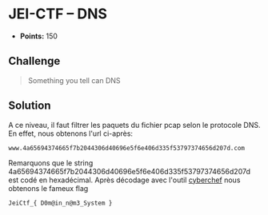 # JEI-CTF  – DNS

* **Points:** 150

## Challenge

> Something you tell can DNS

## Solution
A ce niveau, il faut filtrer les paquets du fichier pcap selon le protocole DNS.
En effet, nous obtenons l'url ci-après:

```
www.4a65694374665f7b2044306d40696e5f6e406d335f53797374656d207d.com
```
Remarquons que le string 4a65694374665f7b2044306d40696e5f6e406d335f53797374656d207d est codé en hexadécimal. Après décodage avec l'outil [cyberchef](https://gchq.github.io/CyberChef/) nous obtenons le fameux flag
```
JeiCtf_{ D0m@in_n@m3_System }
```
